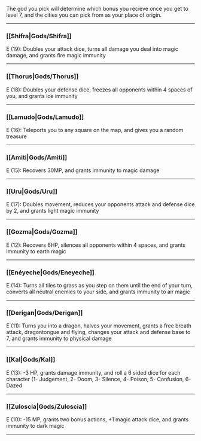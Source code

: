 The god you pick will determine which bonus you recieve once you get to level 7, and the cities you can pick from as your place of origin.

---

### [[Shifra|Gods/Shifra]]  
E (19): Doubles your attack dice, turns all damage you deal into magic damage, and grants fire magic immunity 

---

### [[Thorus|Gods/Thorus]]  
E (18): Doubles your defense dice, freezes all opponents within 4 spaces of you, and grants ice immunity  

---

### [[Lamudo|Gods/Lamudo]]  
E (16): Teleports you to any square on the map, and gives you a random treasure   

---

### [[Amiti|Gods/Amiti]]  
E (15): Recovers 30MP, and grants immunity to magic damage  

---

### [[Uru|Gods/Uru]]  
E (17): Doubles movement, reduces your opponents attack and defense dice by 2, and grants light magic immunity  

---

### [[Gozma|Gods/Gozma]]  
E (12): Recovers 6HP, silences all opponents within 4 spaces, and grants immunity to earth magic  

---

### [[Enéyeche|Gods/Eneyeche]]  
E (14): Turns all tiles to grass as you step on them until the end of your turn, converts all neutral enemies to your side, and grants immunity to air magic  

---

### [[Derigan|Gods/Derigan]]   
E (11): Turns you into a dragon, halves your movement, grants a free breath attack, dragontongue and flying, changes your attack and defense base to 7, and grants immunity to physical damage  

---

### [[Kal|Gods/Kal]]  
E (13): -3 HP, grants damage immunity, and roll a 6 sided dice for each character (1- Judgement, 2- Doom, 3- Silence, 4- Poison, 5- Confusion, 6- Dazed  

---

### [[Zuloscia|Gods/Zuloscia]]  
E (10): -15 MP, grants two bonus actions, +1 magic attack dice, and grants immunity to dark magic  

---







